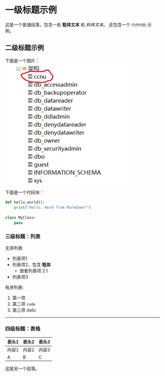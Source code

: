# 一级标题示例

这是一个普通段落，包含一些 **粗体文本** 和 *斜体文本*。
还包含一个 `行内代码` 示例。

## 二级标题示例

下面是一个图片：
![示例图片](sample_image.png)

下面是一个代码块：
```python
def hello_world():
    print("Hello, Word from Markdown!")

class MyClass:
    pass
```

### 三级标题：列表

无序列表:
*   列表项1
*   列表项2，包含 **粗体**
    *   嵌套列表项 2.1
*   列表项3

有序列表:
1.  第一项
2.  第二项 `code`
3.  第三项 *italic*

---

### 四级标题：表格

| 表头1 | 表头2 | 表头3 |
|-------|-------|-------|
| 内容1 | 内容2 | 内容3 |
| A     | B     | C     |

这是另一个段落。
